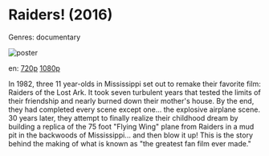 # Raiders! (2016)

Genres: documentary

![poster](http://image.tmdb.org/t/p/w500/6qH6ZkqIPtMvETKSaWNnRNLV6Te.jpg)

en:
  [720p](magnet:?xt=urn:btih:02626F81C20663D47A75986E528920869EE94B99&tr=udp://glotorrents.pw:6969/announce&tr=udp://tracker.opentrackr.org:1337/announce&tr=udp://torrent.gresille.org:80/announce&tr=udp://tracker.openbittorrent.com:80&tr=udp://tracker.coppersurfer.tk:6969&tr=udp://tracker.leechers-paradise.org:6969&tr=udp://p4p.arenabg.ch:1337&tr=udp://tracker.internetwarriors.net:1337)
  [1080p](magnet:?xt=urn:btih:03D63B8AC71EE243EB1D8D40A17EF1CB3A87C238&tr=udp://glotorrents.pw:6969/announce&tr=udp://tracker.opentrackr.org:1337/announce&tr=udp://torrent.gresille.org:80/announce&tr=udp://tracker.openbittorrent.com:80&tr=udp://tracker.coppersurfer.tk:6969&tr=udp://tracker.leechers-paradise.org:6969&tr=udp://p4p.arenabg.ch:1337&tr=udp://tracker.internetwarriors.net:1337)
  


In 1982, three 11 year-olds in Mississippi set out to remake their favorite film: Raiders of the Lost Ark. It took seven turbulent years that tested the limits of their friendship and nearly burned down their mother's house. By the end, they had completed every scene except one... the explosive airplane scene. 30 years later, they attempt to finally realize their childhood dream by building a replica of the 75 foot "Flying Wing" plane from Raiders in a mud pit in the backwoods of Mississippi... and then blow it up! This is the story behind the making of what is known as "the greatest fan film ever made."